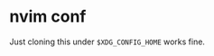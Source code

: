 # nvim conf

Just cloning this under `$XDG_CONFIG_HOME` works fine.

<!-- previously at https://github.com/a2not/nvim -->
